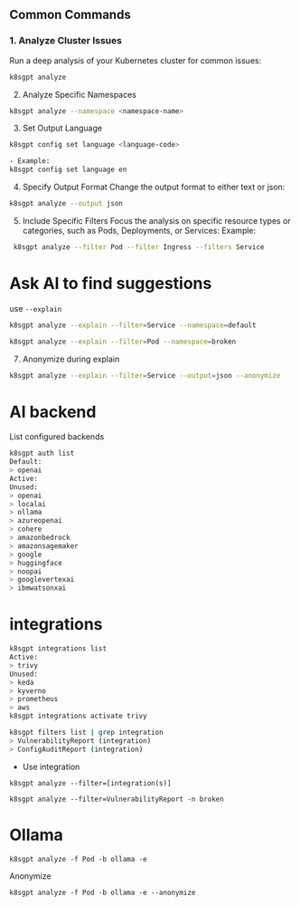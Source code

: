 ## Common Commands
### 1. Analyze Cluster Issues
Run a deep analysis of your Kubernetes cluster for common issues:
```bash
k8sgpt analyze
```
2. Analyze Specific Namespaces
```bash
k8sgpt analyze --namespace <namespace-name>
```

3. Set Output Language
```bash
k8sgpt config set language <language-code>

- Example:
k8sgpt config set language en
```
4. Specify Output Format
Change the output format to either text or json:

```bash
k8sgpt analyze --output json
```
5. Include Specific Filters
Focus the analysis on specific resource types or categories, such as Pods, Deployments, or Services:
Example:
```bash
 k8sgpt analyze --filter Pod --filter Ingress --filters Service
```
# Ask AI to find suggestions
use `--explain`
```bash
k8sgpt analyze --explain --filter=Service --namespace=default

k8sgpt analyze --explain --filter=Pod --namespace=broken
```
7. Anonymize during explain
```bash
k8sgpt analyze --explain --filter=Service --output=json --anonymize
```
# AI backend
List configured backends
```bash
k8sgpt auth list
Default:
> openai
Active:
Unused:
> openai
> localai
> ollama
> azureopenai
> cohere
> amazonbedrock
> amazonsagemaker
> google
> huggingface
> noopai
> googlevertexai
> ibmwatsonxai
```

# integrations
```bash
k8sgpt integrations list
Active:
> trivy
Unused:
> keda
> kyverno
> prometheus
> aws
k8sgpt integrations activate trivy

k8sgpt filters list | grep integration
> VulnerabilityReport (integration)
> ConfigAuditReport (integration)
```
- Use integration
```
k8sgpt analyze --filter=[integration(s)]

k8sgpt analyze --filter=VulnerabilityReport -n broken
```
# **Ollama**
```
k8sgpt analyze -f Pod -b ollama -e
```
Anonymize 
```
k8sgpt analyze -f Pod -b ollama -e --anonymize
```
